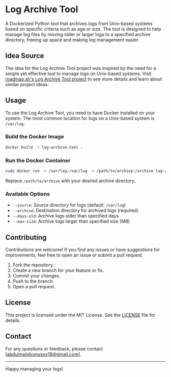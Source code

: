
# Log Archive Tool

A Dockerized Python tool that archives logs from Unix-based systems based on specific criteria such as age or size. The tool is designed to help manage log files by moving older or larger logs to a specified archive directory, freeing up space and making log management easier.

## Idea Source

The idea for the Log Archive Tool project was inspired by the need for a simple yet effective tool to manage logs on Unix-based systems. Visit [roadmap.sh's Log Archive Tool project](https://roadmap.sh/projects/log-archive-tool) to see more details and learn about similar project ideas.

## Usage

To use the Log Archive Tool, you need to have Docker installed on your system. The most common location for logs on a Unix-based system is `/var/log`.

### Build the Docker Image

```bash
docker build -t log-archive-tool .
```

### Run the Docker Container

```bash
sudo docker run -v /var/log:/var/log -v /path/to/archive:/archive log-archive-tool --archive /archive --days-old 30
```

Replace `/path/to/archive` with your desired archive directory.

### Available Options

- `--source`: Source directory for logs (default: `/var/log`)
- `--archive`: Destination directory for archived logs (required)
- `--days-old`: Archive logs older than specified days
- `--max-size`: Archive logs larger than specified size (MB)

## Contributing

Contributions are welcome! If you find any issues or have suggestions for improvements, feel free to open an issue or submit a pull request.

1. Fork the repository.
2. Create a new branch for your feature or fix.
3. Commit your changes.
4. Push to the branch.
5. Open a pull request.

## License

This project is licensed under the MIT License. See the [LICENSE](LICENSE) file for details.

## Contact

For any questions or feedback, please contact [abdulmajidyunusov18@gmail.com].

---

Happy managing your logs!

